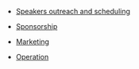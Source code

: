 - [Speakers outreach and scheduling](https://github.com/nuraelb/AdoptingBitcoin/projects/6)

- [Sponsorship](https://github.com/nuraelb/AdoptingBitcoin/projects/5)

- [Marketing](https://github.com/nuraelb/AdoptingBitcoin/projects/4)

- [Operation](https://github.com/nuraelb/AdoptingBitcoin/projects/3)
